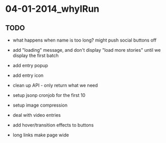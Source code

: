 # 04-01-2014_whyIRun

## TODO

- what happens when name is too long? might push social buttons off
- add "loading" message, and don't display "load more stories" until we display the first batch
- add entry popup
- add entry icon

- clean up API - only return what we need
- setup jsonp cronjob for the first 10
- setup image compression
- deal with video entries
- add hover/transition effects to buttons
- long links make page wide